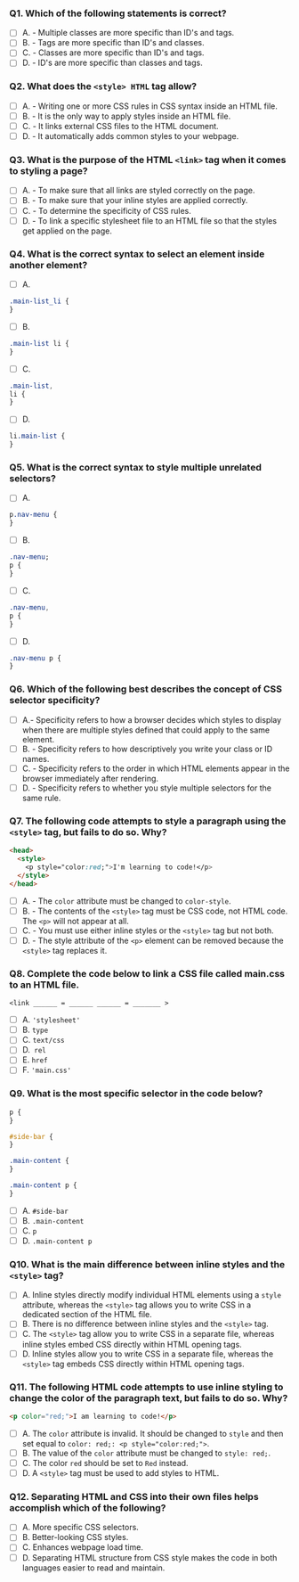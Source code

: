### Q1. Which of the following statements is correct?

- [ ] A. - Multiple classes are more specific than ID's and tags.
- [ ] B. - Tags are more specific than ID's and classes.
- [ ] C. - Classes are more specific than ID's and tags.
- [ ] D. - ID's are more specific than classes and tags.

### Q2. What does the `<style> HTML` tag allow?

- [ ] A. - Writing one or more CSS rules in CSS syntax inside an HTML file.
- [ ] B. - It is the only way to apply styles inside an HTML file.
- [ ] C. - It links external CSS files to the HTML document.
- [ ] D. - It automatically adds common styles to your webpage.

### Q3. What is the purpose of the HTML `<link>` tag when it comes to styling a page?

- [ ] A. - To make sure that all links are styled correctly on the page.
- [ ] B. - To make sure that your inline styles are applied correctly.
- [ ] C. - To determine the specificity of CSS rules.
- [ ] D. - To link a specific stylesheet file to an HTML file so that the styles get applied on the page.

### Q4. What is the correct syntax to select an element inside another element?

- [ ] A.

```css
.main-list_li {
}
```

- [ ] B.

```css
.main-list li {
}
```

- [ ] C.

```css
.main-list,
li {
}
```

- [ ] D.

```css
li.main-list {
}
```

### Q5. What is the correct syntax to style multiple unrelated selectors?

- [ ] A.

```css
p.nav-menu {
}
```

- [ ] B.

```css
.nav-menu;
p {
}
```

- [ ] C.

```css
.nav-menu,
p {
}
```

- [ ] D.

```css
.nav-menu p {
}
```

### Q6. Which of the following best describes the concept of CSS selector specificity?

- [ ] A.- Specificity refers to how a browser decides which styles to display when there are multiple styles defined that could apply to the same element.
- [ ] B. - Specificity refers to how descriptively you write your class or ID names.
- [ ] C. - Specificity refers to the order in which HTML elements appear in the browser immediately after rendering.
- [ ] D. - Specificity refers to whether you style multiple selectors for the same rule.

### Q7. The following code attempts to style a paragraph using the `<style>` tag, but fails to do so. Why?

```html
<head>
  <style>
    <p style="color:red;">I'm learning to code!</p>
  </style>
</head>
```

- [ ] A. - The `color` attribute must be changed to `color-style`.
- [ ] B. - The contents of the `<style>` tag must be CSS code, not HTML code. The `<p>` will not appear at all.
- [ ] C. - You must use either inline styles or the `<style>` tag but not both.
- [ ] D. - The style attribute of the `<p>` element can be removed because the `<style>` tag replaces it.

### Q8. Complete the code below to link a CSS file called main.css to an HTML file.

`<link ______ = ______ ______ = _______ >`

- [ ] A. `'stylesheet'`
- [ ] B. `type`
- [ ] C. `text/css`
- [ ] D.` rel`
- [ ] E. `href`
- [ ] F. `'main.css'`

### Q9. What is the most specific selector in the code below?

```css
p {
}

#side-bar {
}

.main-content {
}

.main-content p {
}
```

- [ ] A. `#side-bar`
- [ ] B. `.main-content`
- [ ] C. `p`
- [ ] D. `.main-content p`

### Q10. What is the main difference between inline styles and the `<style>` tag?

- [ ] A. Inline styles directly modify individual HTML elements using a `style` attribute, whereas the `<style>` tag allows you to write CSS in a dedicated section of the HTML file.
- [ ] B. There is no difference between inline styles and the `<style>` tag.
- [ ] C. The `<style>` tag allow you to write CSS in a separate file, whereas inline styles embed CSS directly within HTML opening tags.
- [ ] D. Inline styles allow you to write CSS in a separate file, whereas the `<style>` tag embeds CSS directly within HTML opening tags.

### Q11. The following HTML code attempts to use inline styling to change the color of the paragraph text, but fails to do so. Why?

```html
<p color="red;">I am learning to code!</p>
```

- [ ] A. The `color` attribute is invalid. It should be changed to `style` and then set equal to `color: red;: <p style="color:red;">`.
- [ ] B. The value of the `color` attribute must be changed to `style: red;`.
- [ ] C. The color `red` should be set to `Red` instead.
- [ ] D. A `<style>` tag must be used to add styles to HTML.

### Q12. Separating HTML and CSS into their own files helps accomplish which of the following?

- [ ] A. More specific CSS selectors.
- [ ] B. Better-looking CSS styles.
- [ ] C. Enhances webpage load time.
- [ ] D. Separating HTML structure from CSS style makes the code in both languages easier to read and maintain.
